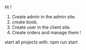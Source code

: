 Hi !

1. Create admin in the admin site.
2. create book.
3. Create user in the client site.
4. Create orders and manage them !

start all projects with: npm run start
